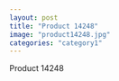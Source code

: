 ```yaml
---
layout: post
title: "Product 14248"
image: "product14248.jpg"
categories: "category1"
---
```

Product 14248
